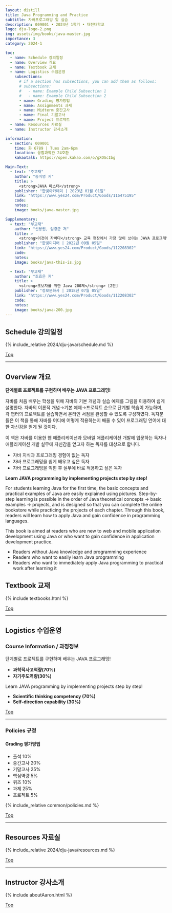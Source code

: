 ```yaml
---
layout: distill
title: Java Programming and Practice
subtitle: 자바프로그래밍 및 실습
description: 009001 • 2024년 1학기 • 대전대학교
logo: dju-logo-2.png
img: assets/img/books/java-master.jpg
importance: 3
category: 2024-1

toc:
  - name: Schedule 강의일정
  - name: Overview 개요
  - name: Textbook 교재
  - name: Logistics 수업운영
    subsections:
      # if a section has subsections, you can add them as follows:
      # subsections:
      #   - name: Example Child Subsection 1
      #   - name: Example Child Subsection 2
      - name: Grading 평가방법
      - name: Assignments 과제
      - name: Midterm 중간고사
      - name: Final 기말고사
      - name: Project 프로젝트
  - name: Resources 자료실
  - name: Instructor 강사소개

information:
  - section: 009001
    time: 화 6789 | Tues 2am-6pm
    location: 융합과학관 24호환
    kakaotalk: https://open.kakao.com/o/gXOScIbg

Main-Text:
  - text: "주교재"
    author: "송미영 저"
    title: >
      <strong>JAVA 마스터</strong>
    publisher: "한빛아카데미 | 2023년 01월 01일"
    link: "https://www.yes24.com/Product/Goods/116475195"
    code:
    notes:
    image: books/java-master.jpg

Supplementary:
  - text: "부교재"
    author: "신용권, 임경균 저"
    title: >
      <strong>이것이 자바다</strong> 교육 현장에서 가장 많이 쓰이는 JAVA 프로그래밍의 기본서
    publisher: "한빛미디어 | 2022년 09월 05일"
    link: "https://www.yes24.com/Product/Goods/112208302"
    code:
    notes:
    image: books/java-this-is.jpg

  - text: "부교재"
    author: "조효은 저"
    title: >
      <strong>초보자를 위한 Java 200제</strong> [2판]
    publisher: "정보문화사 | 2018년 07월 05일"
    link: "https://www.yes24.com/Product/Goods/112208302"
    code:
    notes:
    image: books/java-200.jpg
---
```


## Schedule 강의일정

{% include_relative 2024/dju-java/schedule.md %}

<a class="btncv" href="#">Top</a>

---

## Overview 개요

**단계별로 프로젝트를 구현하며 배우는 JAVA 프로그래밍!**

자바를 처음 배우는 학생을 위해 자바의 기본 개념과 실습 예제를 그림을 이용하여 쉽게 설명한다. 자바의 이론적 개념→기본 예제→프로젝트 순으로 단계별 학습이 가능하며, 각 챕터의 프로젝트를 실습하면서 온라인 서점을 완성할 수 있도록 구성하였다. 독자분들은 이 책을 통해 자바를 어디에 어떻게 적용하는지 배울 수 있어 프로그래밍 언어에 대한 자신감을 얻게 될 것이다.

이 책은 자바를 이용한 웹 애플리케이션과 모바일 애플리케이션 개발에 입문하는 독자나 애플리케이션 개발 실무에 자신감을 얻고자 하는 독자를 대상으로 합니다.

- 자바 지식과 프로그래밍 경험이 없는 독자
- 자바 프로그래밍을 쉽게 배우고 싶은 독자
- 자바 프로그래밍을 익힌 후 실무에 바로 적용하고 싶은 독자

**Learn JAVA programming by implementing projects step by step!**

For students learning Java for the first time, the basic concepts and practical examples of Java are easily explained using pictures. Step-by-step learning is possible in the order of Java theoretical concepts → basic examples → projects, and is designed so that you can complete the online bookstore while practicing the projects of each chapter. Through this book, readers will learn how to apply Java and gain confidence in programming languages.

This book is aimed at readers who are new to web and mobile application development using Java or who want to gain confidence in application development practice.

- Readers without Java knowledge and programming experience
- Readers who want to easily learn Java programming
- Readers who want to immediately apply Java programming to practical work after learning it

## Textbook 교재

{% include textbooks.html %}

<a class="btncv" href="#">Top</a>

---

## Logistics 수업운영

### Course Information / 과정정보

단계별로 프로젝트를 구현하며 배우는 JAVA 프로그래밍!

- **과학적사고역량(70%)**
- **자기주도역량(30%)**

Learn JAVA programming by implementing projects step by step!

- **Scientific thinking competency (70%)**
- **Self-direction capability (30%)**

<a class="btncv" href="#">Top</a>

---

### Policies 규정

#### Grading 평가방법

- 출석 10%
- 중간고사 20%
- 기말고사 25%
- 핵심역량 5%
- 퀴즈 10%
- 과제 25%
- 프로젝트 5%

{% include_relative common/policies.md %}

<a class="btncv" href="#">Top</a>

---

## Resources 자료실

{% include_relative 2024/dju-java/resources.md %}

<a class="btncv" href="#">Top</a>

---

## Instructor 강사소개

{% include aboutAaron.html %}

<a class="btncv" href="#">Top</a>
